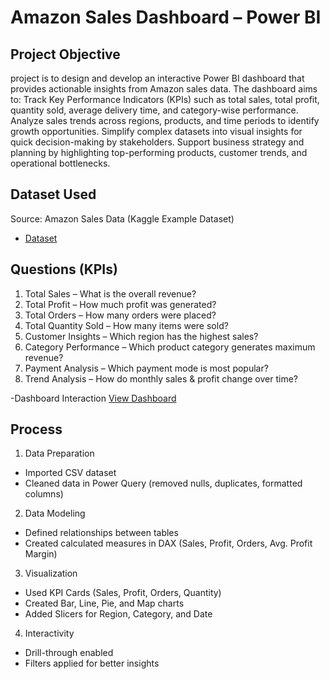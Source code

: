 # Amazon Sales Dashboard – Power BI
## Project Objective
project is to design and develop an interactive Power BI dashboard that provides actionable insights from Amazon sales data. The dashboard aims to:
Track Key Performance Indicators (KPIs) such as total sales, total profit, quantity sold, average delivery time, and category-wise performance.
Analyze sales trends across regions, products, and time periods to identify growth opportunities.
Simplify complex datasets into visual insights for quick decision-making by stakeholders.
Support business strategy and planning by highlighting top-performing products, customer trends, and operational bottlenecks.
## Dataset Used
Source: Amazon Sales Data (Kaggle Example Dataset)
- <a href = "https://github.com/Swamy12S/Amazon-Sales-Dashboard-using-Power-BI/blob/main/amazon_sales_data%202025.csv"> Dataset</a>
## Questions (KPIs)
1. Total Sales – What is the overall revenue?
2. Total Profit – How much profit was generated?
3. Total Orders – How many orders were placed?
4. Total Quantity Sold – How many items were sold?
5. Customer Insights – Which region has the highest sales?
6. Category Performance – Which product category generates maximum revenue?
7. Payment Analysis – Which payment mode is most popular?
8. Trend Analysis – How do monthly sales & profit change over time?

-Dashboard Interaction <a href =  "https://github.com/Swamy12S/Amazon-Sales-Dashboard-using-Power-BI/blob/main/Screenshot%202025-09-01%20113032.png"> View Dashboard</a>

## Process 
1. Data Preparation
- Imported CSV dataset
- Cleaned data in Power Query (removed nulls, duplicates, formatted columns)

2. Data Modeling
- Defined relationships between tables
- Created calculated measures in DAX (Sales, Profit, Orders, Avg. Profit Margin)

3. Visualization
- Used KPI Cards (Sales, Profit, Orders, Quantity)
- Created Bar, Line, Pie, and Map charts
- Added Slicers for Region, Category, and Date

4. Interactivity
- Drill-through enabled
- Filters applied for better insights




